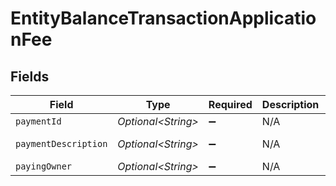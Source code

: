 # EntityBalanceTransactionApplicationFee


## Fields

| Field                | Type                 | Required             | Description          | Example              |
| -------------------- | -------------------- | -------------------- | -------------------- | -------------------- |
| `paymentId`          | *Optional\<String>*  | :heavy_minus_sign:   | N/A                  | tr_5B8cwPMGnU        |
| `paymentDescription` | *Optional\<String>*  | :heavy_minus_sign:   | N/A                  | Payment Description  |
| `payingOwner`        | *Optional\<String>*  | :heavy_minus_sign:   | N/A                  | org_1234567          |